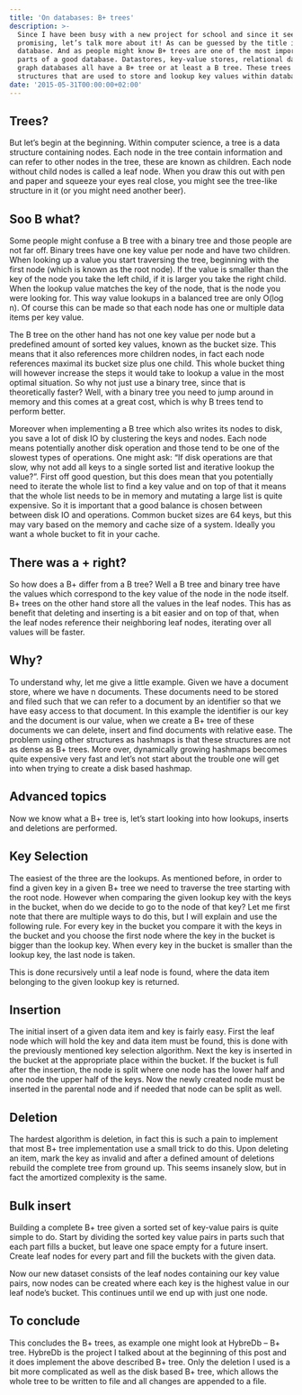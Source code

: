 ```yaml
---
title: 'On databases: B+ trees'
description: >-
  Since I have been busy with a new project for school and since it seems
  promising, let’s talk more about it! As can be guessed by the title it is a
  database. And as people might know B+ trees are one of the most important
  parts of a good database. Datastores, key-value stores, relational databases,
  graph databases all have a B+ tree or at least a B tree. These trees are data
  structures that are used to store and lookup key values within databases.
date: '2015-05-31T00:00:00+02:00'
---
```

## Trees?

But let’s begin at the beginning. Within computer science, a tree is a data structure containing nodes. Each node in the tree contain information and can refer to other nodes in the tree, these are known as children. Each node without child nodes is called a leaf node. When you draw this out with pen and paper and squeeze your eyes real close, you might see the tree-like structure in it (or you might need another beer).



## Soo B what?

Some people might confuse a B tree with a binary tree and those people are not far off. Binary trees have one key value per node and have two children. When looking up a value you start traversing the tree, beginning with the first node (which is known as the root node). If the value is smaller than the key of the node you take the left child, if it is larger you take the right child. When the lookup value matches the key of the node, that is the node you were looking for. This way value lookups in a balanced tree are only O(log n). Of course this can be made so that each node has one or multiple data items per key value.



The B tree on the other hand has not one key value per node but a predefined amount of sorted key values, known as the bucket size. This means that it also references more children nodes, in fact each node references maximal its bucket size plus one child. This whole bucket thing will however increase the steps it would take to lookup a value in the most optimal situation. So why not just use a binary tree, since that is theoretically faster? Well, with a binary tree you need to jump around in memory and this comes at a great cost, which is why B trees tend to perform better.



Moreover when implementing a B tree which also writes its nodes to disk, you save a lot of disk IO by clustering the keys and nodes. Each node means potentially another disk operation and those tend to be one of the slowest types of operations. One might ask: “If disk operations are that slow, why not add all keys to a single sorted list and iterative lookup the value?”. First off good question, but this does mean that you potentially need to iterate the whole list to find a key value and on top of that it means that the whole list needs to be in memory and mutating a large list is quite expensive. So it is important that a good balance is chosen between between disk IO and operations. Common bucket sizes are 64 keys, but this may vary based on the memory and cache size of a system. Ideally you want a whole bucket to fit in your cache.



## There was a + right?

So how does a B+ differ from a B tree? Well a B tree and binary tree have the values which correspond to the key value of the node in the node itself. B+ trees on the other hand store all the values in the leaf nodes. This has as benefit that deleting and inserting is a bit easier and on top of that, when the leaf nodes reference their neighboring leaf nodes, iterating over all values will be faster.



## Why?

To understand why, let me give a little example. Given we have a document store, where we have n documents. These documents need to be stored and filed such that we can refer to a document by an identifier so that we have easy access to that document. In this example the identifier is our key and the document is our value, when we create a B+ tree of these documents we can delete, insert and find documents with relative ease. The problem using other structures as hashmaps is that these structures are not as dense as B+ trees. More over, dynamically growing hashmaps becomes quite expensive very fast and let’s not start about the trouble one will get into when trying to create a disk based hashmap.



## Advanced topics

Now we know what a B+ tree is, let’s start looking into how lookups, inserts and deletions are performed.



## Key Selection

The easiest of the three are the lookups. As mentioned before, in order to find a given key in a given B+ tree we need to traverse the tree starting with the root node. However when comparing the given lookup key with the keys in the bucket, when do we decide to go to the node of that key? Let me first note that there are multiple ways to do this, but I will explain and use the following rule. For every key in the bucket you compare it with the keys in the bucket and you choose the first node where the key in the bucket is bigger than the lookup key. When every key in the bucket is smaller than the lookup key, the last node is taken.



This is done recursively until a leaf node is found, where the data item belonging to the given lookup key is returned.



## Insertion

The initial insert of a given data item and key is fairly easy. First the leaf node which will hold the key and data item must be found, this is done with the previously mentioned key selection algorithm. Next the key is inserted in the bucket at the appropriate place within the bucket. If the bucket is full after the insertion, the node is split where one node has the lower half and one node the upper half of the keys. Now the newly created node must be inserted in the parental node and if needed that node can be split as well.



## Deletion

The hardest algorithm is deletion, in fact this is such a pain to implement that most B+ tree implementation use a small trick to do this. Upon deleting an item, mark the key as invalid and after a defined amount of deletions rebuild the complete tree from ground up. This seems insanely slow, but in fact the amortized complexity is the same.



## Bulk insert

Building a complete B+ tree given a sorted set of key-value pairs is quite simple to do. Start by dividing the sorted key value pairs in parts such that each part fills a bucket, but leave one space empty for a future insert. Create leaf nodes for every part and fill the buckets with the given data.



Now our new dataset consists of the leaf nodes containing our key value pairs, now nodes can be created where each key is the highest value in our leaf node’s bucket. This continues until we end up with just one node.



## To conclude

This concludes the B+ trees, as example one might look at HybreDb – B+ tree. HybreDb is the project I talked about at the beginning of this post and it does implement the above described B+ tree. Only the deletion I used is a bit more complicated as well as the disk based B+ tree, which allows the whole tree to be written to file and all changes are appended to a file.
